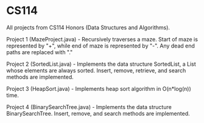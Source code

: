 # CS114
All projects from CS114 Honors (Data Structures and Algorithms).

Project 1 (MazeProject.java) - Recursively traverses a maze. Start of maze is represented by "+", while end of maze is represented by "-". Any dead end paths are replaced with "."

Project 2 (SortedList.java) - Implements the data structure SortedList, a List whose elements are always sorted. Insert, remove, retrieve, and search methods are implemented.

Project 3 (HeapSort.java) - Implements heap sort algorithm in O(n*log(n)) time.

Project 4 (BinarySearchTree.java) - Implements the data structure BinarySearchTree. Insert, remove, and search methods are implemented.

